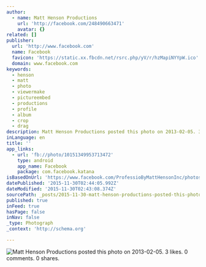 ```yaml
---
author:
  - name: Matt Henson Productions
    url: 'http://facebook.com/248490663471'
    avatar: {}
related: []
publisher:
  url: 'http://www.facebook.com'
  name: Facebook
  favicon: 'https://static.xx.fbcdn.net/rsrc.php/yV/r/hzMapiNYYpW.ico'
  domain: www.facebook.com
keywords:
  - henson
  - matt
  - photo
  - viewermake
  - pictureembed
  - productions
  - profile
  - album
  - crop
  - drag
description: Matt Henson Productions posted this photo on 2013-02-05. 3 likes. 0 comments. 0 shares.
inLanguage: en
title: ''
app_links:
  - url: 'fb://photo/10151349953713472'
    type: android
    app_name: Facebook
    package: com.facebook.katana
isBasedOnUrl: 'https://www.facebook.com/ProfessioByMattHensonInc/photos/a.10150707433728472.414971.248490663471/10151349953713472/?type=3'
datePublished: '2015-11-30T02:44:05.992Z'
dateModified: '2015-11-30T02:43:08.374Z'
sourcePath: _posts/2015-11-30-matt-henson-productions-posted-this-photo-on-2013-02-05-3-l.md
published: true
inFeed: true
hasPage: false
inNav: false
_type: Photograph
_context: 'http://schema.org'

---
```

![Matt Henson Productions posted this photo on 2013-02-05&period; 3 likes&period; 0 comments&period; 0 shares&period;](https://scontent.xx.fbcdn.net/hphotos-xfa1/t31.0-8/s720x720/819215_10151349953713472_535374406_o.jpg)